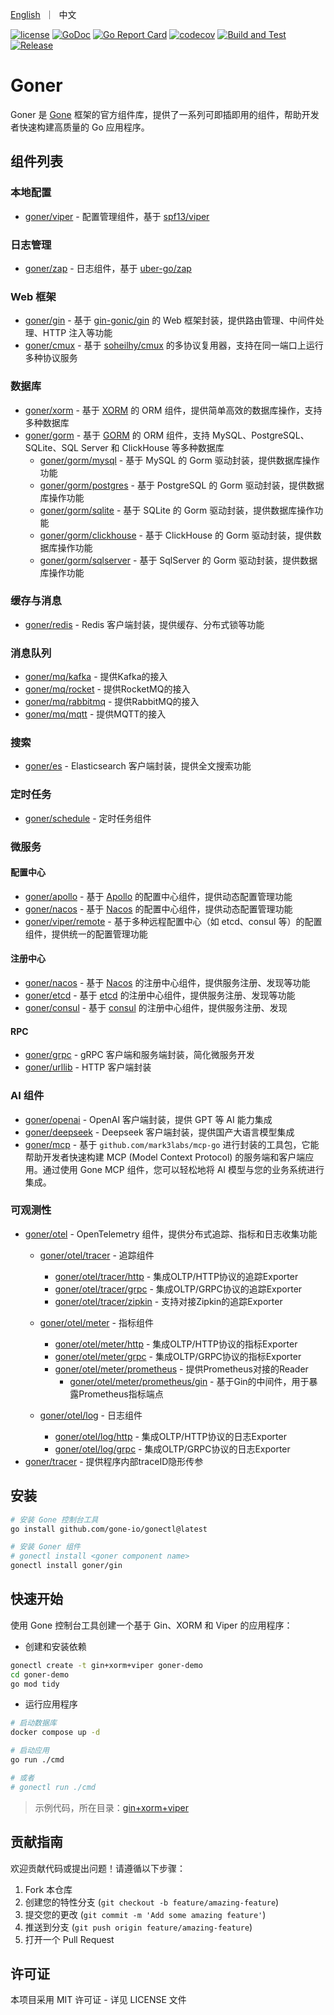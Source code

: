 <p>
    <a href="README.md">English</a>&nbsp ｜&nbsp 中文
</p>

[![license](https://img.shields.io/badge/license-MIT-blue)](LICENSE)
[![GoDoc](https://pkg.go.dev/badge/github.com/gone-io/goner.jsonvalue?utm_source=godoc)](http://godoc.org/github.com/gone-io/goner)
[![Go Report Card](https://goreportcard.com/badge/github.com/gone-io/goner)](https://goreportcard.com/report/github.com/gone-io/goner)
[![codecov](https://codecov.io/gh/gone-io/goner/graph/badge.svg?token=H3CROTTDZ1)](https://codecov.io/gh/gone-io/goner)
[![Build and Test](https://github.com/gone-io/goner/actions/workflows/go.yml/badge.svg)](https://github.com/gone-io/goner/actions/workflows/go.yml)
[![Release](https://img.shields.io/github/release/gone-io/goner.svg?style=flat-square)](https://github.com/gone-io/goner/releases)

# Goner

Goner 是 [Gone](https://github.com/gone-io/gone) 框架的官方组件库，提供了一系列可即插即用的组件，帮助开发者快速构建高质量的 Go 应用程序。

## 组件列表

### 本地配置
- [goner/viper](./viper) - 配置管理组件，基于 [spf13/viper](https://github.com/spf13/viper)

### 日志管理
- [goner/zap](./zap) - 日志组件，基于 [uber-go/zap](https://github.com/uber-go/zap)

### Web 框架
- [goner/gin](./gin) - 基于 [gin-gonic/gin](https://github.com/gin-gonic/gin) 的 Web 框架封装，提供路由管理、中间件处理、HTTP 注入等功能
- [goner/cmux](./cmux) - 基于 [soheilhy/cmux](https://github.com/soheilhy/cmux) 的多协议复用器，支持在同一端口上运行多种协议服务

### 数据库
- [goner/xorm](./xorm) - 基于 [XORM](https://xorm.io/) 的 ORM 组件，提供简单高效的数据库操作，支持多种数据库 
- [goner/gorm](./gorm) - 基于 [GORM](https://gorm.io/) 的 ORM 组件，支持 MySQL、PostgreSQL、SQLite、SQL Server 和 ClickHouse 等多种数据库
  - [goner/gorm/mysql](./gorm/mysql) - 基于 MySQL 的 Gorm 驱动封装，提供数据库操作功能
  - [goner/gorm/postgres](./gorm/postgres) - 基于 PostgreSQL 的 Gorm 驱动封装，提供数据库操作功能
  - [goner/gorm/sqlite](./gorm/sqlite) - 基于 SQLite 的 Gorm 驱动封装，提供数据库操作功能
  - [goner/gorm/clickhouse](./gorm/clickhouse) - 基于 ClickHouse 的 Gorm 驱动封装，提供数据库操作功能
  - [goner/gorm/sqlserver](./gorm/sqlserver) - 基于 SqlServer 的 Gorm 驱动封装，提供数据库操作功能

### 缓存与消息
- [goner/redis](./redis) - Redis 客户端封装，提供缓存、分布式锁等功能

### 消息队列
- [goner/mq/kafka](./mq/kafka) - 提供Kafka的接入
- [goner/mq/rocket](./mq/rocket) - 提供RocketMQ的接入
- [goner/mq/rabbitmq](./mq/rabbitmq) - 提供RabbitMQ的接入
- [goner/mq/mqtt](./mq/mqtt) - 提供MQTT的接入

### 搜索
- [goner/es](./es) - Elasticsearch 客户端封装，提供全文搜索功能

### 定时任务
- [goner/schedule](./schedule) - 定时任务组件

### 微服务

#### 配置中心
- [goner/apollo](./apollo) - 基于 [Apollo](https://www.apolloconfig.com/) 的配置中心组件，提供动态配置管理功能
- [goner/nacos](./nacos) - 基于 [Nacos](https://nacos.io/) 的配置中心组件，提供动态配置管理功能
- [goner/viper/remote](./viper/remote) - 基于多种远程配置中心（如 etcd、consul 等）的配置组件，提供统一的配置管理功能

#### 注册中心
- [goner/nacos](./nacos) - 基于 [Nacos](https://nacos.io/) 的注册中心组件，提供服务注册、发现等功能
- [goner/etcd](./etcd) - 基于 [etcd](https://etcd.io/) 的注册中心组件，提供服务注册、发现等功能
- [goner/consul](./consul) - 基于 [consul](https://www.consul.io/) 的注册中心组件，提供服务注册、发现

#### RPC
- [goner/grpc](./grpc) - gRPC 客户端和服务端封装，简化微服务开发
- [goner/urllib](./urllib) - HTTP 客户端封装

### AI 组件
- [goner/openai](./openai) - OpenAI 客户端封装，提供 GPT 等 AI 能力集成
- [goner/deepseek](./deepseek) - Deepseek 客户端封装，提供国产大语言模型集成
- [goner/mcp](./mcp) - 基于 `github.com/mark3labs/mcp-go` 进行封装的工具包，它能帮助开发者快速构建 MCP (Model Context Protocol)  的服务端和客户端应用。通过使用 Gone MCP 组件，您可以轻松地将 AI 模型与您的业务系统进行集成。

### 可观测性
- [goner/otel](./otel) - OpenTelemetry 组件，提供分布式追踪、指标和日志收集功能
  - [goner/otel/tracer](./otel/tracer) - 追踪组件
    - [goner/otel/tracer/http](./otel/tracer/http) - 集成OLTP/HTTP协议的追踪Exporter
    - [goner/otel/tracer/grpc](./otel/tracer/grpc) - 集成OLTP/GRPC协议的追踪Exporter
    - [goner/otel/tracer/zipkin](./otel/tracer/zipkin) - 支持对接Zipkin的追踪Exporter

  - [goner/otel/meter](./otel/meter) - 指标组件
    - [goner/otel/meter/http](./otel/meter/http) - 集成OLTP/HTTP协议的指标Exporter
    - [goner/otel/meter/grpc](./otel/meter/grpc) - 集成OLTP/GRPC协议的指标Exporter
    - [goner/otel/meter/prometheus](./otel/meter/prometheus) - 提供Prometheus对接的Reader
		- [goner/otel/meter/prometheus/gin](./otel/meter/prometheus/gin) - 基于Gin的中间件，用于暴露Prometheus指标端点

  - [goner/otel/log](./otel/log) - 日志组件
    - [goner/otel/log/http](./otel/log/http) - 集成OLTP/HTTP协议的日志Exporter
    - [goner/otel/log/grpc](./otel/log/grpc) - 集成OLTP/GRPC协议的日志Exporter
- [goner/tracer](./tracer) - 提供程序内部traceID隐形传参



## 安装
```bash
# 安装 Gone 控制台工具
go install github.com/gone-io/gonectl@latest

# 安装 Goner 组件
# gonectl install <goner component name>
gonectl install goner/gin
```

## 快速开始
使用 Gone 控制台工具创建一个基于 Gin、XORM 和 Viper 的应用程序：

- 创建和安装依赖
```bash
gonectl create -t gin+xorm+viper goner-demo
cd goner-demo
go mod tidy
```

- 运行应用程序
```bash
# 启动数据库
docker compose up -d

# 启动应用
go run ./cmd

# 或者
# gonectl run ./cmd
```

> 示例代码，所在目录：[gin+xorm+viper](examples/gin%2Bxorm%2Bviper)


## 贡献指南

欢迎贡献代码或提出问题！请遵循以下步骤：

1. Fork 本仓库
2. 创建您的特性分支 (`git checkout -b feature/amazing-feature`)
3. 提交您的更改 (`git commit -m 'Add some amazing feature'`)
4. 推送到分支 (`git push origin feature/amazing-feature`)
5. 打开一个 Pull Request

## 许可证

本项目采用 MIT 许可证 - 详见 LICENSE 文件
